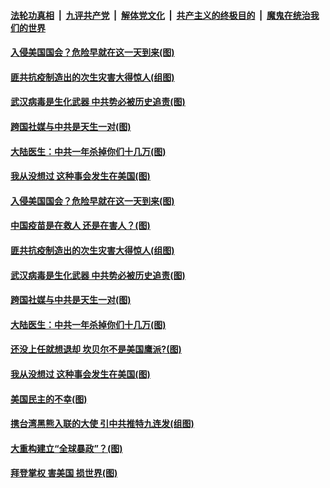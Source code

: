 

####  [法轮功真相](../../../../basic/blob/master/README.md?t=01190401) &nbsp;|&nbsp; [九评共产党](../../../../9ping.md/blob/master/README.md?t=01190401) &nbsp;|&nbsp; [解体党文化](../../../../jtdwh.md/blob/master/README.md?t=01190401)  &nbsp;|&nbsp; [共产主义的终极目的](../../../../gczydzjmd.md/blob/master/README.md?t=01190401) &nbsp;|&nbsp; [魔鬼在统治我们的世界](../../../../mgztzwmdsj.md/blob/master/README.md?t=01190401) 

#### [入侵美国国会？危险早就在这一天到来(图)](../pages/p4/959458.md?t=01190401) 

#### [匪共抗疫制造出的次生灾害大得惊人(组图)](../pages/p4/959462.md?t=01190401) 

#### [武汉病毒是生化武器 中共势必被历史追责(图)](../pages/p4/959455.md?t=01190401) 

#### [跨国社媒与中共是天生一对(图)](../pages/p4/959449.md?t=01190401) 

#### [大陆医生：中共一年杀掉你们十几万(图)](../pages/p4/959446.md?t=01190401) 

#### [我从没想过 这种事会发生在美国(图)](../pages/p4/959442.md?t=01190401) 

#### [入侵美国国会？危险早就在这一天到来(图)](../pages/p4/959458.md?t=01190401) 




#### [中国疫苗是在救人 还是在害人？(图)](../pages/p4/959473.md?t=01190401) 

#### [匪共抗疫制造出的次生灾害大得惊人(组图)](../pages/p4/959462.md?t=01190401) 

#### [武汉病毒是生化武器 中共势必被历史追责(图)](../pages/p4/959455.md?t=01190401) 

#### [跨国社媒与中共是天生一对(图)](../pages/p4/959449.md?t=01190401) 

#### [大陆医生：中共一年杀掉你们十几万(图)](../pages/p4/959446.md?t=01190401) 

#### [还没上任就想退却 坎贝尔不是美国鹰派?(图)](../pages/p4/959445.md?t=01190401) 

#### [我从没想过 这种事会发生在美国(图)](../pages/p4/959442.md?t=01190401) 






#### [美国民主的不幸(图)](../pages/p4/959336.md?t=01190401) 

#### [携台湾黑熊入联的大使 引中共推特九连发(组图)](../pages/p4/959372.md?t=01190401) 

#### [大重构建立“全球暴政”？(图)](../pages/p4/959328.md?t=01190401) 

#### [拜登掌权 害美国 损世界(图)](../pages/p4/959322.md?t=01190401) 

